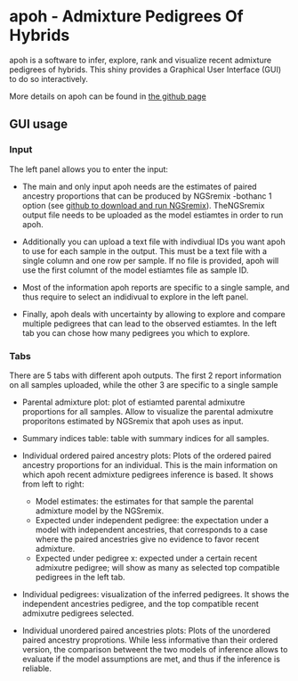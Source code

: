
# apoh - Admixture Pedigrees Of Hybrids

apoh is a software to infer, explore, rank and visualize recent admixture pedigrees of hybrids. This shiny provides a Graphical User Interface (GUI) to do so interactively.

More details on apoh can be found in [the github page](https://github.com/popgenDK/apoh)

## GUI usage

### Input

The left panel allows you to enter the input:

- The main and only input apoh needs are the estimates of paired ancestry proportions that can be produced by NGSremix -bothanc 1 option (see [github to download and run NGSremix](https://github.com/popgenDK/apoh)). TheNGSremix output file needs to be uploaded as the model estiamtes in order to run apoh.

- Additionally you can upload a text file with indivdiual IDs you want apoh to use for each sample in the output. This must be a text file with a single column and one row per sample. If no file is provided, apoh will use the first columnt of the model estiamtes file as sample ID.

- Most of the information apoh reports are specific to a single sample, and thus require to select an indidivual to explore in the left panel.

- Finally, apoh deals with uncertainty by allowing to explore and compare multiple pedigrees that can lead to the observed estiamtes. In the left tab you can chose how many pedigrees you which to explore.

### Tabs

There are 5 tabs with different apoh outputs. The first 2 report information on all samples uploaded, while the other 3 are specific to a single sample 

- Parental admixture plot: plot of estiamted parental admixutre proportions for all samples. Allow to visualize the parental admixutre proporitons estimated by NGSremix that apoh uses as input.

- Summary indices table: table with summary indices for all samples.

- Individual ordered paired ancestry plots: Plots of the ordered paired ancestry proportions for an individual. This is the main information on which apoh recent admixture pedigrees inference is based. It shows from left to right:
  - Model estimates: the estimates for that sample the parental admixture model by the NGSremix.
  - Expected under independent pedigree: the expectation under a model with independent ancestries, that corresponds to a case where the paired ancestries give no evidence to favor recent admixture.
  - Expected under pedigree x: expected under a certain recent admixutre pedigree; will show as many as selected top compatible pedigrees in the left tab.

- Individual pedigrees: visualization of the inferred pedigrees. It shows the independent ancestries pedigree, and the top compatible recent admixutre pedigrees selected.

- Individual unordered paired ancestries plots: Plots of the unordered paired ancestry proprotions. While less informative than their ordered version, the comparison betweent the two models of inference allows to evaluate if the model assumptions are met, and thus if the inference is reliable.